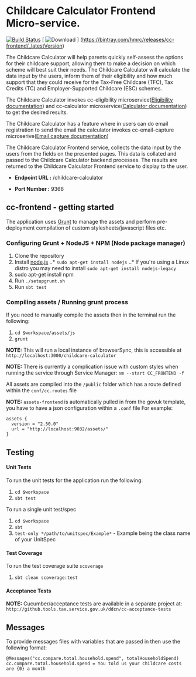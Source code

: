 Childcare Calculator Frontend Micro-service.
====================================================================

[![Build Status](https://travis-ci.org/hmrc/cc-frontend.svg?branch=master)](https://travis-ci.org/hmrc/cc-frontend)
 [ ![Download](https://api.bintray.com/packages/hmrc/releases/cc-frontend/images/download.svg) ]
 (https://bintray.com/hmrc/releases/cc-frontend/_latestVersion)



The Childcare Calculator will help parents quickly self-assess the options for their childcare support, allowing them to
make a decision on which scheme will best suit their needs. The Childcare Calculator will calculate the data input by
the users, inform them of their eligibility and how much support that they could receive for the Tax-Free Childcare (TFC),
Tax Credits (TC) and Employer-Supported Childcare (ESC) schemes.

The Childcare Calculator invokes cc-eligibility microservice([Eligibility documentation](https://github.tools.tax.service.gov.uk/DDCN/cc-eligibility/blob/master/README.md)) and cc-calculator microservice([Calculator documentation](https://github.tools.tax.service.gov.uk/DDCN/cc-calculator/blob/master/README.md)) to get the desired results.

The Childcare Calculator has a feature where in users can do email registration to send the email the calculator invokes cc-email-capture microserive([Email capture documentation](https://github.tools.tax.service.gov.uk/DDCN/cc-email-capture/blob/master/README.md))

The Childcare Calculator Frontend service, collects the data input by the users from the fields on the presented pages.
This data is collated and passed to the Childcare Calculator backend processes. The results are returned to the Childcare
Calculator Frontend service to display to the user.

* **Endpoint URL :** /childcare-calculator

* **Port Number :** 9366



cc-frontend - getting started
------------------------------
The application uses [Grunt](http://gruntjs.com/) to manage the assets and perform pre-deployment compilation of custom stylesheets/javascript files etc.

### Configuring Grunt + NodeJS + NPM (Node package manager)

1. Clone the repository
2. Install [node.js](http://nodejs.org/)
..* `sudo apt-get install nodejs`
..* If you're using a Linux distro you may need to install `sudo apt-get install nodejs-legacy`
3. sudo apt-get install npm
4. Run `./setupgrunt.sh`
5. Run `sbt test`

### Compiling assets / Running grunt process

If you need to manually compile the assets then in the terminal run the following:

1. `cd $workspace/assets/js`
2. `grunt`

**NOTE:** This will run a local instance of browserSync, this is accessible at `http://localhost:3000/childcare-calculator`

**NOTE:** There is currently a complication issue with custom styles when running the service through Service Manager: `sm --start CC_FRONTEND -f`

All assets are compiled into the `/public` folder which has a route defined within the `conf/cc.routes` file

**NOTE:** `assets-frontend` is automatically pulled in from the govuk template, you have to have a json configuration within a `.conf` file
For example:

```
assets {
  version = "2.50.0"
  url = "http://localhost:9032/assets/"
}
```

Testing
-------------

#### Unit Tests
To run the unit tests for the application run the following:

1. `cd $workspace`
2. `sbt test`

To run a single unit test/spec

1. `cd $workspace`
2. `sbt`
3. `test-only */path/to/unitspec/Example*` - Example being the class name of your UnitSpec

#### Test Coverage
To run the test coverage suite `scoverage`

1. `sbt clean scoverage:test`

#### Acceptance Tests

**NOTE:** Cucumber/acceptance tests are available in a separate project at:
`http://github.tools.tax.service.gov.uk/ddcn/cc-acceptance-tests`

Messages
--------------
To provide messages files with variables that are passed in then use the following format:

```
@Messages("cc.compare.total.household.spend", totalHouseholdSpend)
cc.compare.total.household.spend = You told us your childcare costs are {0} a month
```
